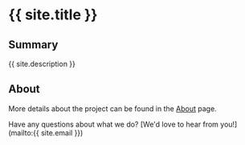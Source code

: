 # {{ site.title }}

## Summary
{{ site.description }}  

## About
More details about the project can be found in the [About](about.md) page.

Have any questions about what we do? [We'd love to hear from you!](mailto:{{ site.email }})
